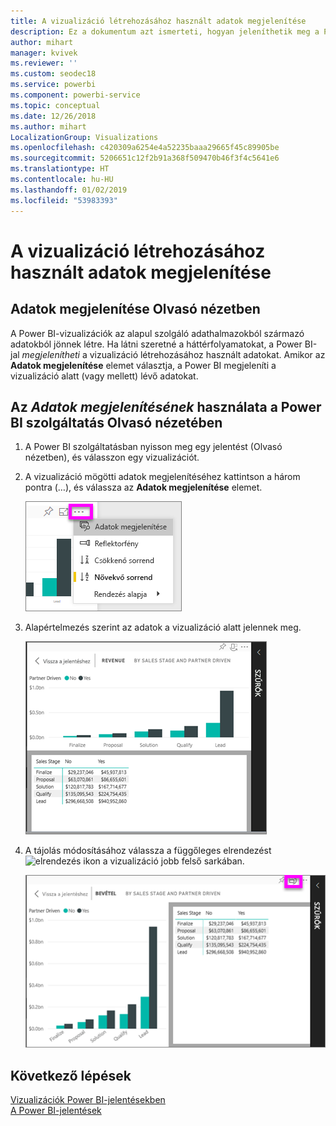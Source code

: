 ```yaml
---
title: A vizualizáció létrehozásához használt adatok megjelenítése
description: Ez a dokumentum azt ismerteti, hogyan jeleníthetik meg a Power BI-ügyfelek a vizualizációk létrehozásához használt adatokat.
author: mihart
manager: kvivek
ms.reviewer: ''
ms.custom: seodec18
ms.service: powerbi
ms.component: powerbi-service
ms.topic: conceptual
ms.date: 12/26/2018
ms.author: mihart
LocalizationGroup: Visualizations
ms.openlocfilehash: c420309a6254e4a52235baaa29665f45c89905be
ms.sourcegitcommit: 5206651c12f2b91a368f509470b46f3f4c5641e6
ms.translationtype: HT
ms.contentlocale: hu-HU
ms.lasthandoff: 01/02/2019
ms.locfileid: "53983393"
---
```

# <a name="show-the-data-that-was-used-to-create-the-visualization"></a>A vizualizáció létrehozásához használt adatok megjelenítése
## <a name="show-data-in-reading-view"></a>Adatok megjelenítése Olvasó nézetben
A Power BI-vizualizációk az alapul szolgáló adathalmazokból származó adatokból jönnek létre. Ha látni szeretné a háttérfolyamatokat, a Power BI-jal *megjelenítheti* a vizualizáció létrehozásához használt adatokat. Amikor az **Adatok megjelenítése** elemet választja, a Power BI megjeleníti a vizualizáció alatt (vagy mellett) lévő adatokat.


## <a name="using-show-data-in-power-bi-service-reading-view"></a>Az *Adatok megjelenítésének* használata a Power BI szolgáltatás Olvasó nézetében
1. A Power BI szolgáltatásban nyisson meg egy jelentést (Olvasó nézetben), és válasszon egy vizualizációt.  
2. A vizualizáció mögötti adatok megjelenítéséhez kattintson a három pontra (…), és válassza az **Adatok megjelenítése** elemet.
   
   ![Adatok megjelenítése kiválasztása](./media/end-user-show-data/power-bi-show-data2.png)
3. Alapértelmezés szerint az adatok a vizualizáció alatt jelennek meg.
   
   ![vizualizációk és adatok függőleges megjelenítése](./media/end-user-show-data/power-bi-explore-show-data-new.png)

4. A tájolás módosításához válassza a függőleges elrendezést ![elrendezés ikon](media/end-user-show-data/power-bi-vertical-icon-new.png) a vizualizáció jobb felső sarkában.
   
   ![vizualizációk és adatok vízszintes megjelenítése](./media/end-user-show-data/power-bi-explore-show-data2-new.png)

## <a name="next-steps"></a>Következő lépések
[Vizualizációk Power BI-jelentésekben](../visuals/power-bi-report-visualizations.md)    
[A Power BI-jelentések](end-user-reports.md)    
